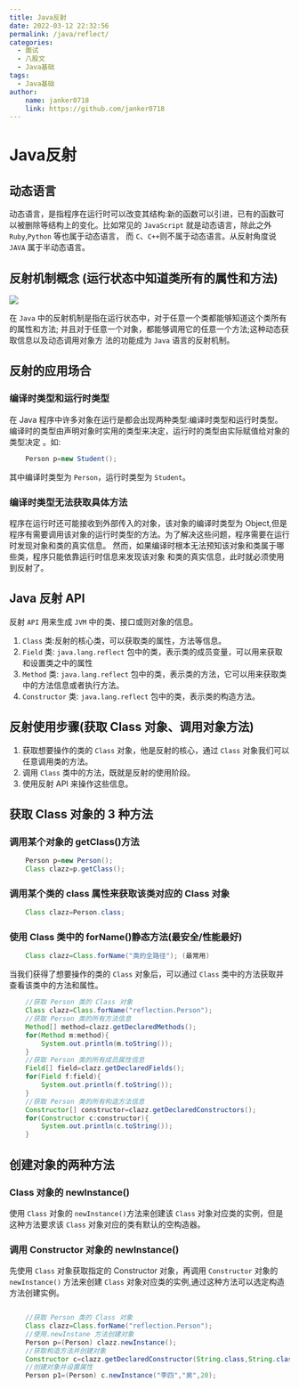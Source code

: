 ```yaml
---
title: Java反射
date: 2022-03-12 22:32:56
permalink: /java/reflect/
categories:
  - 面试
  - 八股文
  - Java基础
tags:
  - Java基础
author:
    name: janker0718
    link: https://github.com/janker0718
---
```

# Java反射
## 动态语言
动态语言，是指程序在运行时可以改变其结构:新的函数可以引进，已有的函数可以被删除等结构上的变化。比如常见的 `JavaScript` 就是动态语言，除此之外 `Ruby`,`Python` 等也属于动态语言， 而 `C`、`C++`则不属于动态语言。从反射角度说 `JAVA` 属于半动态语言。

## 反射机制概念 (运行状态中知道类所有的属性和方法)

![](https://cdn.jsdelivr.net/gh/janker0718/image_store/img/java-relect-01.png)

在 `Java` 中的反射机制是指在运行状态中，对于任意一个类都能够知道这个类所有的属性和方法;
并且对于任意一个对象，都能够调用它的任意一个方法;这种动态获取信息以及动态调用对象方
法的功能成为 `Java` 语言的反射机制。

## 反射的应用场合
### 编译时类型和运行时类型
在 Java 程序中许多对象在运行是都会出现两种类型:编译时类型和运行时类型。 编译时的类型由声明对象时实用的类型来决定，运行时的类型由实际赋值给对象的类型决定 。如:

```java
    Person p=new Student();
```
其中编译时类型为 `Person`，运行时类型为 `Student`。

### 编译时类型无法获取具体方法
程序在运行时还可能接收到外部传入的对象，该对象的编译时类型为 Object,但是程序有需要调用该对象的运行时类型的方法。为了解决这些问题，程序需要在运行时发现对象和类的真实信息。 然而，如果编译时根本无法预知该对象和类属于哪些类，程序只能依靠运行时信息来发现该对象 和类的真实信息，此时就必须使用到反射了。

## Java 反射 API
反射 `API` 用来生成 `JVM` 中的类、接口或则对象的信息。
1. `Class` 类:反射的核心类，可以获取类的属性，方法等信息。 
2. `Field` 类: `java.lang.reflect` 包中的类，表示类的成员变量，可以用来获取和设置类之中的属性
3. `Method` 类: `java.lang.reflect` 包中的类，表示类的方法，它可以用来获取类中的方法信息或者执行方法。
4. `Constructor` 类: `java.lang.reflect` 包中的类，表示类的构造方法。

## 反射使用步骤(获取 Class 对象、调用对象方法)

1. 获取想要操作的类的 `Class` 对象，他是反射的核心，通过 `Class` 对象我们可以任意调用类的方法。
2. 调用 `Class` 类中的方法，既就是反射的使用阶段。
3. 使用反射 API 来操作这些信息。

## 获取 Class 对象的 3 种方法

### 调用某个对象的 getClass()方法
```java
    Person p=new Person();
    Class clazz=p.getClass();
```
### 调用某个类的 class 属性来获取该类对应的 Class 对象 
```java
    Class clazz=Person.class;
```

### 使用 Class 类中的 forName()静态方法(最安全/性能最好)
```java
    Class clazz=Class.forName("类的全路径"); (最常用)
```
当我们获得了想要操作的类的 `Class` 对象后，可以通过 `Class` 类中的方法获取并查看该类中的方法和属性。
```java
    //获取 Person 类的 Class 对象
    Class clazz=Class.forName("reflection.Person");
    //获取 Person 类的所有方法信息
    Method[] method=clazz.getDeclaredMethods(); 
    for(Method m:method){
        System.out.println(m.toString()); 
    }
    //获取 Person 类的所有成员属性信息
    Field[] field=clazz.getDeclaredFields(); 
    for(Field f:field){
        System.out.println(f.toString()); 
    }
    //获取 Person 类的所有构造方法信息
    Constructor[] constructor=clazz.getDeclaredConstructors(); 
    for(Constructor c:constructor){
        System.out.println(c.toString());
    }
```

## 创建对象的两种方法

### Class 对象的 newInstance()
使用 `Class` 对象的 `newInstance()`方法来创建该 `Class` 对象对应类的实例，但是这种方法要求该 `Class` 对象对应的类有默认的空构造器。
### 调用 Constructor 对象的 newInstance()
先使用 `Class` 对象获取指定的 Constructor 对象，再调用 `Constructor` 对象的 `newInstance()` 方法来创建 `Class` 对象对应类的实例,通过这种方法可以选定构造方法创建实例。



```java

    //获取 Person 类的 Class 对象
    Class clazz=Class.forName("reflection.Person"); 
    //使用.newInstane 方法创建对象
    Person p=(Person) clazz.newInstance();
    //获取构造方法并创建对象
    Constructor c=clazz.getDeclaredConstructor(String.class,String.class,int.class);
    //创建对象并设置属性
    Person p1=(Person) c.newInstance("李四","男",20);
    
```

